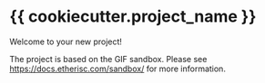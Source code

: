 # {{ cookiecutter.project_name }}

Welcome to your new project!

The project is based on the GIF sandbox. Please see https://docs.etherisc.com/sandbox/ for more information.
